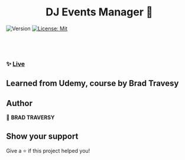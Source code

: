 <h1 align="center">DJ Events Manager 👋</h1>
<p>
  <img alt="Version" src="https://img.shields.io/badge/version-v1-blue.svg?cacheSeconds=2592000" />
  <a href="#" target="_blank">
    <img alt="License: Mit" src="https://img.shields.io/badge/License-Mit-yellow.svg" />
  </a>
</p>

>

<h2 align="center">
  
  <br>
</h2>

### ✨ [Live](https://djevents159.varcel.app)

## Learned from Udemy, course by Brad Travesy

## Author

👤 **BRAD TRAVERSY**

## Show your support

Give a ⭐️ if this project helped you!
